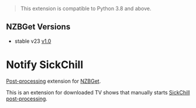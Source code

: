 >This extension is compatible to Python 3.8 and above.

## NZBGet Versions

- stable v23 [v1.0](https://github.com/nzbgetcom/Extension-NotifySickChill/releases/tag/v1.0)

# Notify SickChill

[Post-processing](https://github.com/nzbgetcom/nzbget/blob/develop/docs/extensions/POST-PROCESSING.md) extension for [NZBGet](https://nzbget.com).

This is an extension for downloaded TV shows that manually starts [SickChill post-processing](https://github.com/SickChill/sickchill/wiki/Post-Processing).
